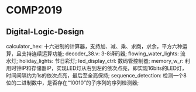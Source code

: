 # COMP2019
## Digital-Logic-Design
calculator_hex: 十六进制的计算器，支持加、减、乘、求商，求余，平方六种运算，且支持连续运算功能;
decoder_38.v: 3-8译码器;
flowing_water_lights: 流水灯;
holiday_lights: 节日彩灯;
led_display_ctrl: 数码管控制器;
memory_w_r: 利用时钟IP和存储器IP，实现LED灯从右到左的依次点亮，即实现16bits的LED灯，时间间隔约为1s的依次点亮，最后至全亮保持;
sequence_detection: 检测一个8位的二进制数中，是否存在“10010”的子序列的序列检测器;
